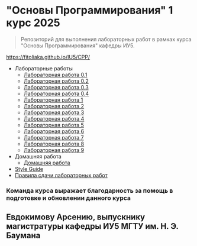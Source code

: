 # "Основы Программирования"    1 курс 2025

> Репозиторий для выполнения лабораторных работ в рамках курса "Основы Программирования" кафедры ИУ5.


https://fitoliaka.github.io/IU5/CPP/

 - Лабораторные работы
	 - [Лабораторная работа 0.1](https://fitoliaka.github.io/IU5/CPP/meta/lab-00_1.html)
	 - [Лабораторная работа 0.2](https://fitoliaka.github.io/IU5/CPP/meta/lab-00_2.html)
	 - [Лабораторная работа 0.3](https://fitoliaka.github.io/IU5/CPP/meta/lab-00_3.html)
	 - [Лабораторная работа 0.4](https://fitoliaka.github.io/IU5/CPP/meta/lab-00_4.html)
	 - [Лабораторная работа 1](https://fitoliaka.github.io/IU5/CPP/meta/lab-01.html)
	 - [Лабораторная работа 2](https://fitoliaka.github.io/IU5/CPP/meta/lab-02.html)
	 - [Лабораторная работа 3](https://fitoliaka.github.io/IU5/CPP/meta/lab-03.html)
	 - [Лабораторная работа 4](https://fitoliaka.github.io/IU5/CPP/meta/lab-04.html)
	 - [Лабораторная работа 5](https://fitoliaka.github.io/IU5/CPP/meta/lab-05.html)
	 - [Лабораторная работа 6](https://fitoliaka.github.io/IU5/CPP/meta/lab-06.html)
	 - [Лабораторная работа 7](https://fitoliaka.github.io/IU5/CPP/meta/lab-07.html)
	 - [Лабораторная работа 8](https://fitoliaka.github.io/IU5/CPP/meta/lab-08.html)
	 - [Лабораторная работа 9](https://fitoliaka.github.io/IU5/CPP/meta/lab-09.html)
 - Домашняя работа
	 - [Домашняя работа](https://fitoliaka.github.io/IU5/CPP/meta/homeWork.html)
 - [Style Guide](ttps://fitoliaka.github.iohttps://fitoliaka.github.io/IU5/CPP/Style%20Guide.html)
 - [Правила сдачи лабораторных работ](https://fitoliaka.github.iohttps://fitoliaka.github.io/IU5/CPP/rules.html)


### Команда курса выражает благодарность за помощь в подготовке и обновлении данного курса

## Евдокимову Арсению, выпускнику магистратуры кафедры ИУ5 МГТУ им. Н. Э. Баумана
